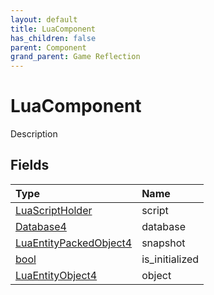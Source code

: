 ```yaml
---
layout: default
title: LuaComponent
has_children: false
parent: Component
grand_parent: Game Reflection
---
```

# LuaComponent
Description 

## Fields

| Type | Name |
|:----------|:--------------|
| [LuaScriptHolder](/riftbreaker-wiki/docs/game-reflection/components/lua_script_holder/) | script |
| [Database4](/riftbreaker-wiki/docs/game-reflection/components/database4/) | database |
| [LuaEntityPackedObject4](/riftbreaker-wiki/docs/game-reflection/components/lua_entity_packed_object4/) | snapshot |
| [bool](/riftbreaker-wiki/docs/game-reflection/components/bool/) | is_initialized |
| [LuaEntityObject4](/riftbreaker-wiki/docs/game-reflection/components/lua_entity_object4/) | object |

